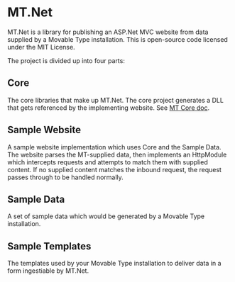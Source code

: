 MT.Net
======

MT.Net is a library for publishing an ASP.Net MVC website from data supplied by a Movable Type installation.  This is open-source code licensed under the MIT License.

The project is divided up into four parts:

Core
----
The core libraries that make up MT.Net.  The core project generates a DLL that gets referenced by the implementing website.  See [MT Core doc](https://github.com/MTUS/mt-net/tree/master/Core).

Sample Website
--------------
A sample website implementation which uses Core and the Sample Data. The website parses the MT-supplied data, then implements an HttpModule which intercepts requests and attempts to match them with supplied content. If no supplied content matches the inbound request, the request passes through to be handled normally.

Sample Data
-----------
A set of sample data which would be generated by a Movable Type installation.

Sample Templates
----------------
The templates used by your Movable Type installation to deliver data in a form ingestiable by MT.Net.
